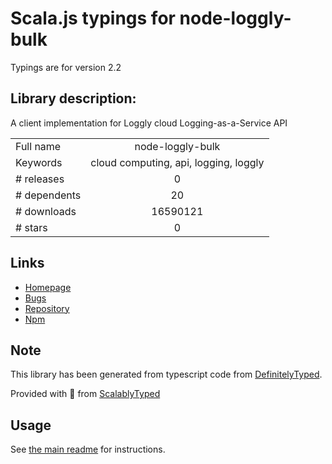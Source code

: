
# Scala.js typings for node-loggly-bulk

Typings are for version 2.2

## Library description:
A client implementation for Loggly cloud Logging-as-a-Service API

|                    |                 |
| ------------------ | :-------------: |
| Full name          | node-loggly-bulk |
| Keywords           | cloud computing, api, logging, loggly |
| # releases         | 0 |
| # dependents       | 20 |
| # downloads        | 16590121 |
| # stars            | 0 |

## Links
- [Homepage](https://github.com/loggly/node-loggly-bulk#readme)
- [Bugs](https://github.com/loggly/node-loggly-bulk/issues)
- [Repository](https://github.com/loggly/node-loggly-bulk)
- [Npm](https://www.npmjs.com/package/node-loggly-bulk)
    


## Note
This library has been generated from typescript code from [DefinitelyTyped](https://definitelytyped.org).

Provided with :purple_heart: from [ScalablyTyped](https://github.com/oyvindberg/ScalablyTyped)

## Usage
See [the main readme](../../readme.md) for instructions.


